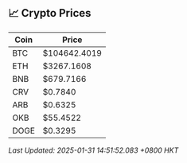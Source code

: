 ## 📈 Crypto Prices

| Coin | Price |
| ---- | ----- |
| BTC | $104642.4019 |
| ETH | $3267.1608 |
| BNB | $679.7166 |
| CRV | $0.7840 |
| ARB | $0.6325 |
| OKB | $55.4522 |
| DOGE | $0.3295 |

_Last Updated: 2025-01-31 14:51:52.083 +0800 HKT_